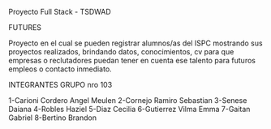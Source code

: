 Proyecto Full Stack - TSDWAD

FUTURES

Proyecto en el cual se pueden registrar alumnos/as del ISPC mostrando sus proyectos realizados, brindando datos, conocimientos, cv para que empresas o reclutadores puedan tener en cuenta ese talento para futuros empleos o contacto inmediato.

INTEGRANTES GRUPO nro 103

1-Carioni Cordero Angel Meulen
2-Cornejo Ramiro Sebastian
3-Senese Daiana
4-Robles Haziel
5-Diaz Cecilia
6-Gutierrez Vilma Emma
7-Gaitan Gabriel
8-Bertino Brandon
